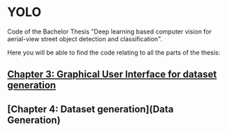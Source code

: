 # YOLO
Code of the Bachelor Thesis "Deep learning based computer vision for aerial-view street object detection and classification".

Here you will be able to find the code relating to all the parts of the thesis:

## [Chapter 3: Graphical User Interface for dataset generation](GUI)
## [Chapter 4: Dataset generation](Data Generation) 

